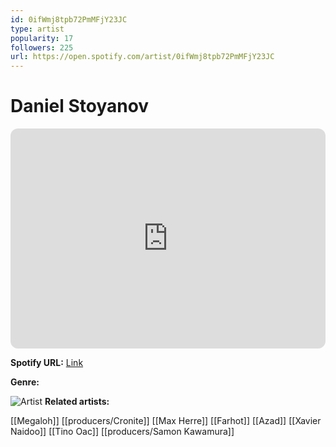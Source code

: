 ```yaml
---
id: 0ifWmj8tpb72PmMFjY23JC
type: artist
popularity: 17
followers: 225
url: https://open.spotify.com/artist/0ifWmj8tpb72PmMFjY23JC
---
```

# Daniel Stoyanov

<iframe style="border-radius:12px" src="https://open.spotify.com/embed/artist/0ifWmj8tpb72PmMFjY23JC" width="100%" height="352" frameBorder="0" allowfullscreen="" allow="autoplay; clipboard-write; encrypted-media; fullscreen; picture-in-picture" loading="lazy"></iframe>

**Spotify URL:** [Link](https://open.spotify.com/artist/0ifWmj8tpb72PmMFjY23JC)

**Genre:** 

![Artist]()
**Related artists:**

[[Megaloh]]
[[producers/Cronite]]
[[Max Herre]]
[[Farhot]]
[[Azad]]
[[Xavier Naidoo]]
[[Tino Oac]]
[[producers/Samon Kawamura]]
